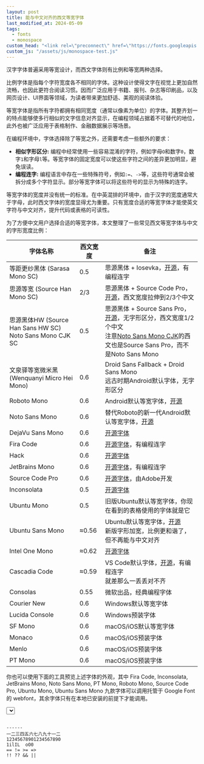 ```yaml
---
layout: post
title: 能与中文对齐的西文等宽字体
last_modified_at: 2024-05-09
tags:
  - fonts
  - monospace
custom_head: "<link rel=\"preconnect\" href=\"https://fonts.googleapis.com\">\r<link rel=\"preconnect\" href=\"https://fonts.gstatic.com\" crossorigin>\r<link href=\"https://fonts.googleapis.com/css2?family=Fira+Code:wght@300..700&family=Inconsolata:wght@200..900&family=JetBrains+Mono:ital,wght@0,100..800;1,100..800&family=Noto+Sans+Mono:wght@100..900&family=PT+Mono&family=Roboto+Mono:ital,wght@0,100..700;1,100..700&family=Source+Code+Pro:ital,wght@0,200..900;1,200..900&family=Ubuntu+Mono:ital,wght@0,400;0,700;1,400;1,700&family=Ubuntu+Sans+Mono:wght@400..700&display=swap\" rel=\"stylesheet\">"
custom_js: "/assets/js/monospace-test.js"
---
```

汉字字体普遍采用等宽设计，而西文字体则有比例和等宽两种选择。

比例字体是指每个字符宽度各不相同的字体。这种设计使得文字在视觉上更加自然流畅，也因此更符合阅读习惯。因而广泛应用于书籍、报刊、杂志等印刷品，以及网页设计、UI界面等领域，为读者带来更加舒适、美观的阅读体验。

等宽字体是指所有字符都拥有相同宽度（通常以像素为单位）的字体。其整齐划一的特点能够使多行相似的文字信息对齐显示，在编程领域占据着不可替代的地位，此外也被广泛应用于表格制作、金融数据展示等场景。

在编程环境中，字体选择除了等宽之外，还需要考虑一些额外的要求：

- **相似字形区分:** 编程中经常使用一些容易混淆的字符，例如字母```O```和数字```0```，数字```1```和字母```l```等。等宽字体的固定宽度可以使这些字符之间的差异更加明显，避免误读。
- **编程连字:** 编程语言中存在一些特殊符号，例如```:=```、```->```等，这些符号通常会被拆分成多个字符显示。部分等宽字体可以将这些符号的显示为特殊的连字。

等宽字体的宽度并没有统一的标准。在中英混排的环境中，由于汉字的宽度通常大于字母，此时西文字体的宽度显得尤为重要。只有宽度合适的等宽字体才能使英文字符与中文对齐，提升代码或表格的可读性。

为了方便中文用户选择合适的等宽字体，本文整理了一些常见西文等宽字体与中文的字形宽度比例：

| 字体名称                                                    | 西文宽度  | 备注                                                                                                                                                                                                                      |
| ------------------------------------------------------- | ----- | ----------------------------------------------------------------------------------------------------------------------------------------------------------------------------------------------------------------------- |
| 等距更纱黑体 (Sarasa Mono SC)                                 | 0.5   | 思源黑体 + Iosevka，[开源](https://github.com/be5invis/Sarasa-Gothic)，有编程连字                                                                                                                                                    |
| 思源等宽 (Source Han Mono SC)                               | 2/3   | 思源黑体 + Source Code Pro，[开源](https://github.com/adobe-fonts/source-han-mono)，西文宽度拉伸到2/3个中文                                                                                                                               |
| 思源黑体HW (Source Han Sans HW SC)<br>Noto Sans Mono CJK SC | 0.5   | 思源黑体 + Source Sans Pro，[开源](https://github.com/adobe-fonts/source-han-sans)，无字形区分，西文宽度1/2个中文<br>注意[Noto Sans Mono CJK](https://github.com/notofonts/noto-cjk/tree/main/Sans/Mono)的西文也是Source Sans Pro，而不是Noto Sans Mono |
| 文泉驿等宽微米黑 (Wenquanyi Micro Hei Mono)                     | 0.6   | Droid Sans Fallback + Droid Sans Mono<br>远古时期Android默认字体，无字形区分                                                                                                                                                          |
| Roboto Mono                                             | 0.6   | Android默认等宽字体，[开源](https://github.com/googlefonts/RobotoMono)                                                                                                                                                           |
| Noto Sans Mono                                          | 0.6   | 替代Roboto的新一代Android默认等宽字体，[开源](https://github.com/notofonts/noto-fonts)                                                                                                                                                 |
| DejaVu Sans Mono                                        | 0.6   | [开源字体](https://github.com/dejavu-fonts/dejavu-fonts)                                                                                                                                                                    |
| Fira Code                                               | 0.6   | [开源字体](https://github.com/intel/intel-one-mono)，有编程连字                                                                                                                                                                   |
| Hack                                                    | 0.6   | [开源字体](https://github.com/source-foundry/Hack)                                                                                                                                                                          |
| JetBrains Mono                                          | 0.6   | [开源字体](https://github.com/JetBrains/JetBrainsMono/)，有编程连字                                                                                                                                                               |
| Source Code Pro                                         | 0.6   | [开源字体](https://github.com/adobe-fonts/source-code-pro)，由Adobe开发                                                                                                                                                         |
| Inconsolata                                             | 0.5   | [开源字体](https://github.com/googlefonts/Inconsolata)                                                                                                                                                                      |
| Ubuntu Mono                                             | 0.5   | 旧版Ubuntu默认等宽字体，你现在看到的表格使用的字体就是它                                                                                                                                                                                         |
| Ubuntu Sans Mono                                        | ≈0.56 | Ubuntu默认等宽字体，[开源](https://github.com/canonical/Ubuntu-Sans-Mono-fonts)<br>新版字形加宽，比例更和谐了，但不再能与中文对齐                                                                                                                       |
| Intel One Mono                                          | ≈0.62 | [开源字体](https://github.com/intel/intel-one-mono)                                                                                                                                                                         |
| Cascadia Code                                           | ≈0.59 | VS Code默认字体，[开源](https://github.com/microsoft/cascadia-code)，有编程连字<br>就差那么一丢丢对不齐                                                                                                                                        |
| Consolas                                                | 0.55  | 微软出品，经典编程字体                                                                                                                                                                                                             |
| Courier New                                             | 0.6   | Windows默认等宽字体                                                                                                                                                                                                           |
| Lucida Console                                          | 0.6   | Windows预装字体                                                                                                                                                                                                             |
| SF Mono                                                 | 0.6   | macOS/iOS默认等宽字体                                                                                                                                                                                                         |
| Monaco                                                  | 0.6   | macOS/iOS预装字体                                                                                                                                                                                                           |
| Menlo                                                   | 0.6   | macOS/iOS预装字体                                                                                                                                                                                                           |
| PT Mono                                                 | 0.6   | macOS/iOS预装字体                                                                                                                                                                                                           |

你也可以使用下面的工具预览上述字体的外观，其中 Fira Code, Inconsolata, JetBrains Mono, Noto Sans Mono, PT Mono, Roboto Mono, Source Code Pro, Ubuntu Mono, Ubuntu Sans Mono 九款字体可以调用托管于 Google Font 的 webfont，其余字体只有在本地已安装的前提下才能调用。

<select id="fontselect"></select>

<div><pre><code id="fontpreview" style="font-family: monospace;">
------
一二三四五六七八九十一二
12345678901234567890
1ilIL  oO0
== != >= =>
!! ?? && ||
</code></pre></div>